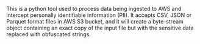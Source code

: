 This is a python tool used to process data being ingested to AWS and intercept personally identifiable information (PII). 
It accepts CSV, JSON or Parquet format files in AWS S3 bucket, and it will create a byte-stream object containing an exact copy of the input file but with the
sensitive data replaced with obfuscated strings.
